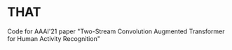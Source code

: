 # THAT
Code for AAAI'21 paper "Two-Stream Convolution Augmented Transformer for Human Activity Recognition"

